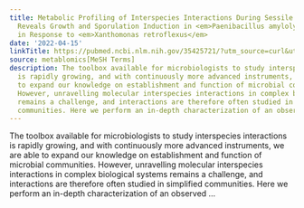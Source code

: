 ```yaml
---
title: Metabolic Profiling of Interspecies Interactions During Sessile Bacterial Cultivation
  Reveals Growth and Sporulation Induction in <em>Paenibacillus amylolyticus</em>
  in Response to <em>Xanthomonas retroflexus</em>
date: '2022-04-15'
linkTitle: https://pubmed.ncbi.nlm.nih.gov/35425721/?utm_source=curl&utm_medium=rss&utm_campaign=pubmed-2&utm_content=1Zkrxt7ktlCbHBXEV3v65xxSnkSWNsJ1A6Fq3gBniKhGfIUslK&fc=20210907212339&ff=20220419212343&v=2.17.6
source: metablomics[MeSH Terms]
description: The toolbox available for microbiologists to study interspecies interactions
  is rapidly growing, and with continuously more advanced instruments, we are able
  to expand our knowledge on establishment and function of microbial communities.
  However, unravelling molecular interspecies interactions in complex biological systems
  remains a challenge, and interactions are therefore often studied in simplified
  communities. Here we perform an in-depth characterization of an observed ...
---
```

The toolbox available for microbiologists to study interspecies interactions is rapidly growing, and with continuously more advanced instruments, we are able to expand our knowledge on establishment and function of microbial communities. However, unravelling molecular interspecies interactions in complex biological systems remains a challenge, and interactions are therefore often studied in simplified communities. Here we perform an in-depth characterization of an observed ...